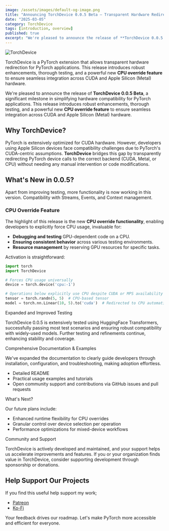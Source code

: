 ```yaml
---
image: /assets/images/default-og-image.png
title: "Announcing TorchDevice 0.0.5 Beta – Transparent Hardware Redirection for PyTorch"
date: "2025-03-05"
category: TorchDevice
tags: [introduction, overview]
published: true
excerpt: "We're pleased to announce the release of **TorchDevice 0.0.5 Beta**, a significant milestone in simplifying hardware compatibility for PyTorch applications. This release introduces robust enhancements, thorough testing, and a powerful new **CPU override feature** to ensure seamless integration across CUDA and Apple Silicon (Metal) hardware."
---
```


![TorchDevice](/assets/images/projects/TorchDevice/TorchDevice001.png)

TorchDevice is a PyTorch extension that allows transparent hardware redirection for PyTorch applications. This release introduces robust enhancements, thorough testing, and a powerful new **CPU override feature** to ensure seamless integration across CUDA and Apple Silicon (Metal) hardware.

We're pleased to announce the release of **TorchDevice 0.0.5 Beta**, a significant milestone in simplifying hardware compatibility for PyTorch applications. This release introduces robust enhancements, thorough testing, and a powerful new **CPU override feature** to ensure seamless integration across CUDA and Apple Silicon (Metal) hardware.

## Why TorchDevice?

PyTorch is extensively optimized for CUDA hardware. However, developers using Apple Silicon devices face compatibility challenges due to PyTorch's CUDA-centric assumptions. **TorchDevice** bridges this gap by transparently redirecting PyTorch device calls to the correct backend (CUDA, Metal, or CPU) without needing any manual intervention or code modifications.

## What's New in 0.0.5?

Apart from improving testing, more functionality is now working in this version. Compatibility with Streams, Events, and Context management.

### CPU Override Feature
The highlight of this release is the new **CPU override functionality**, enabling developers to explicitly force CPU usage, invaluable for:

- **Debugging and testing** GPU-dependent code on a CPU.
- **Ensuring consistent behavior** across various testing environments.
- **Resource management** by reserving GPU resources for specific tasks.

Activation is straightforward:
```python
import torch
import TorchDevice

# Forces CPU usage universally
device = torch.device('cpu:-1')

# Operations below explicitly use CPU despite CUDA or MPS availability
tensor = torch.randn(5, 5)  # CPU-based tensor
model = torch.nn.Linear(10, 5).to('cuda')  # Redirected to CPU automatically
```

Expanded and Improved Testing

TorchDevice 0.0.5 is extensively tested using HuggingFace Transformers, successfully passing most test scenarios and ensuring robust compatibility with widely-used models. Further testing and refinements continue, enhancing stability and coverage.

Comprehensive Documentation & Examples

We've expanded the documentation to clearly guide developers through installation, configuration, and troubleshooting, making adoption effortless.
  - Detailed README
  - Practical usage examples and tutorials
  - Open community support and contributions via GitHub issues and pull requests

What's Next?

Our future plans include:
  - Enhanced runtime flexibility for CPU overrides
  - Granular control over device selection per operation
  - Performance optimizations for mixed-device workflows

Community and Support

TorchDevice is actively developed and maintained, and your support helps us accelerate improvements and features. If you or your organization finds value in TorchDevice, consider supporting development through sponsorship or donations.

## Help Support Our Projects

If you find this useful help support my work;
  - [Patreon](https://patreon.com/unixwzrd)
  - [Ko-Fi](https://ko-fi.com/unixwzrd)

Your feedback drives our roadmap. Let's make PyTorch more accessible and efficient for everyone.